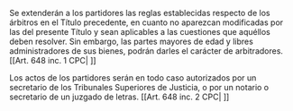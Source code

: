 Se extenderán a los partidores las reglas establecidas respecto de los árbitros en el Título precedente, en cuanto no aparezcan modificadas por las del presente Título y sean aplicables a las cuestiones que aquéllos deben resolver. Sin embargo, las partes mayores de edad y libres administradores de sus bienes, podrán darles el carácter de arbitradores. [[Art. 648 inc. 1 CPC| ]]

Los actos de los partidores serán en todo caso autorizados por un secretario de los Tribunales Superiores de Justicia, o por un notario o secretario de un juzgado de letras. [[Art. 648 inc. 2 CPC| ]]